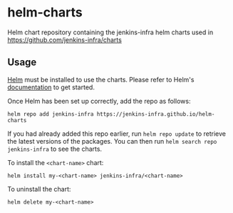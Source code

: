 # helm-charts

Helm chart repository containing the jenkins-infra helm charts used in <https://github.com/jenkins-infra/charts>

## Usage

[Helm](https://helm.sh) must be installed to use the charts.  Please refer to Helm's [documentation](https://helm.sh/docs) to get started.

Once Helm has been set up correctly, add the repo as follows:

`helm repo add jenkins-infra https://jenkins-infra.github.io/helm-charts`

If you had already added this repo earlier, run `helm repo update` to retrieve the latest versions of the packages.  You can then run `helm search repo jenkins-infra` to see the charts.

To install the `<chart-name>` chart:

`helm install my-<chart-name> jenkins-infra/<chart-name>`

To uninstall the chart:

`helm delete my-<chart-name>`
